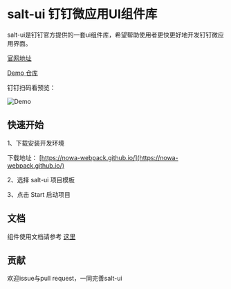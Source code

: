 salt-ui 钉钉微应用UI组件库  
====

salt-ui是钉钉官方提供的一套ui组件库，希望帮助使用者更快更好地开发钉钉微应用界面。

[官网地址](https://salt-ui.github.io/components/tingle-ui/)

[Demo 仓库](https://github.com/salt-ui/salt-demo/tree/master/demo/src)

钉钉扫码看预览：

![Demo](https://img.alicdn.com/tps/TB1tKQnPXXXXXaAXFXXXXXXXXXX-150-150.png)

## 快速开始

1、下载安装开发环境

下载地址： [https://nowa-webpack.github.io/](https://nowa-webpack.github.io/)

2、选择 salt-ui 项目模板

3、点击 Start 启动项目

## 文档

组件使用文档请参考 [这里](https://salt-ui.github.io/components/tingle-button)

## 贡献

欢迎issue与pull request，一同完善salt-ui


